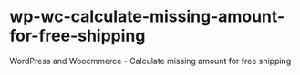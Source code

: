 # wp-wc-calculate-missing-amount-for-free-shipping
WordPress and Woocmmerce - Calculate missing amount for free shipping
